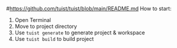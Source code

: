 #https://github.com/tuist/tuist/blob/main/README.md
How to start:
1. Open Terminal
2. Move to project directory
3. Use `tuist generate` to generate project & workspace
4. Use `tuist build` to build project
